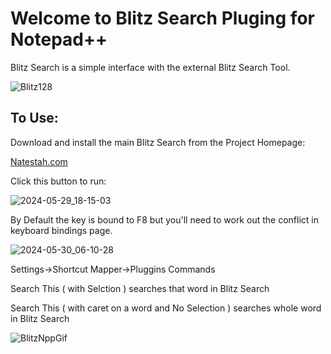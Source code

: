 # Welcome to Blitz Search Pluging for Notepad++

Blitz Search is a simple interface with the external Blitz Search Tool.

![Blitz128](https://github.com/Natestah/BlitsNppPlugin/assets/11800697/99f0a751-bd73-43d2-a19c-5077fec8bb45)

## To Use:
Download and install the main Blitz Search from the Project Homepage:

[Natestah.com](https://natestah.com)

Click this button to run:

![2024-05-29_18-15-03](https://github.com/Natestah/BlitsNppPlugin/assets/11800697/e244d9a1-29bf-449e-8559-3d93a2740d80)

By Default the key is bound to F8 but you'll need to work out the conflict in keyboard bindings page.

![2024-05-30_06-10-28](https://github.com/Natestah/BlitsNppPlugin/assets/11800697/721767ed-2f80-4d87-8cb9-4e160104c3ba)

Settings->Shortcut Mapper->Pluggins Commands

Search This ( with Selction ) searches that word in Blitz Search

Search This ( with caret on a word and No Selection ) searches whole word in Blitz Search

![BlitzNppGif](https://github.com/Natestah/BlitsNppPlugin/assets/11800697/a48ec365-6cef-4ea6-b025-332783200855)
